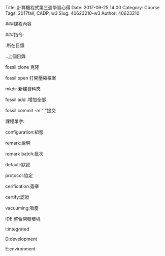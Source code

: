 Title: 計算機程式第三週學習心得
Date: 2017-09-25 14:00
Category: Course
Tags: 2017fall, CADP, w3
Slug: 40623210-w3
Author: 40623210

<!-- PELICAN_END_SUMMARY -->
###課程內容

###指令:

.所在目錄

..上個目錄

fossil clone 克隆

fossil open 打開壓縮檔案

mkdir 新建資料夾

fossil add .增加全部

fossil commit -m " "提交

課程單字:

configuration:組態

remark:說明

remark batch:批次

default:默認

protocol:協定

cerification:簽章

certify:認證

vacuuming:吸塵

IDE:整合開發環境

I:integrated

D:development

E:environment